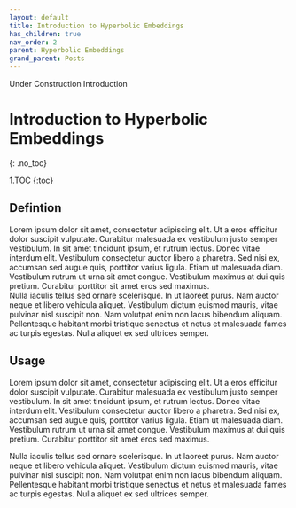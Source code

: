 ```yaml
---
layout: default
title: Introduction to Hyperbolic Embeddings
has_children: true
nav_order: 2
parent: Hyperbolic Embeddings
grand_parent: Posts
---
```


Under Construction Introduction


# Introduction to Hyperbolic Embeddings
{: .no_toc}  

1.TOC
{:toc}

## Defintion
Lorem ipsum dolor sit amet, consectetur adipiscing elit. Ut a eros efficitur dolor suscipit vulputate. Curabitur malesuada ex vestibulum justo semper vestibulum. In sit amet tincidunt ipsum, et rutrum lectus. Donec vitae interdum elit. Vestibulum consectetur auctor libero a pharetra. Sed nisi ex, accumsan sed augue quis, porttitor varius ligula. Etiam ut malesuada diam. Vestibulum rutrum ut urna sit amet congue. Vestibulum maximus at dui quis pretium. Curabitur porttitor sit amet eros sed maximus.  
Nulla iaculis tellus sed ornare scelerisque. In ut laoreet purus. Nam auctor neque et libero vehicula aliquet. Vestibulum dictum euismod mauris, vitae pulvinar nisl suscipit non. Nam volutpat enim non lacus bibendum aliquam. Pellentesque habitant morbi tristique senectus et netus et malesuada fames ac turpis egestas. Nulla aliquet ex sed ultrices semper.

## Usage
Lorem ipsum dolor sit amet, consectetur adipiscing elit. Ut a eros efficitur dolor suscipit vulputate. Curabitur malesuada ex vestibulum justo semper vestibulum. In sit amet tincidunt ipsum, et rutrum lectus. Donec vitae interdum elit. Vestibulum consectetur auctor libero a pharetra. Sed nisi ex, accumsan sed augue quis, porttitor varius ligula. Etiam ut malesuada diam. Vestibulum rutrum ut urna sit amet congue. Vestibulum maximus at dui quis pretium. Curabitur porttitor sit amet eros sed maximus.  
  

Nulla iaculis tellus sed ornare scelerisque. In ut laoreet purus. Nam auctor neque et libero vehicula aliquet. Vestibulum dictum euismod mauris, vitae pulvinar nisl suscipit non. Nam volutpat enim non lacus bibendum aliquam. Pellentesque habitant morbi tristique senectus et netus et malesuada fames ac turpis egestas. Nulla aliquet ex sed ultrices semper.